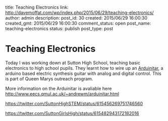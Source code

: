title: Teaching Electronics
link: http://davemoffat.com/wp/index.php/2015/06/29/teaching-electronics/
author: admin
description: 
post_id: 30
created: 2015/06/29 16:00:30
created_gmt: 2015/06/29 16:00:30
comment_status: open
post_name: teaching-electronics
status: publish
post_type: post

# Teaching Electronics

Today I was working down at Sutton High School, teaching basic electronics to high school pupils. They learnt how to wire up an [Arduinitar](http://www.eecs.qmul.ac.uk/~andrewm/arduinitar.html), a arduino based electric synthesis guitar with analog and digital control. This is part of Queen Marys outreach program.

More information on the Arduinitar is avaliable here <http://www.eecs.qmul.ac.uk/~andrewm/arduinitar.html>

https://twitter.com/SuttonHighSTEM/status/615456269751746560

https://twitter.com/SuttonGirlsHigh/status/615482943172182016